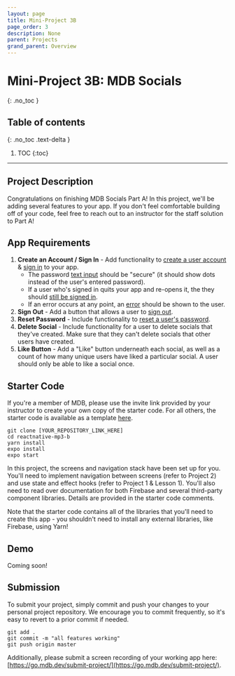 ```yaml
---
layout: page
title: Mini-Project 3B
page_order: 3
description: None
parent: Projects
grand_parent: Overview
---
```


# Mini-Project 3B: MDB Socials
{: .no_toc }

## Table of contents
{: .no_toc .text-delta }

1. TOC
{:toc}

---


## Project Description

Congratulations on finishing MDB Socials Part A! In this project, we'll be adding several features to your app. If you don't feel comfortable building off of your code, feel free to reach out to an instructor for the staff solution to Part A!

## App Requirements

1. **Create an Account / Sign In** - Add functionality to [create a user account](https://firebase.google.com/docs/auth/web/password-auth#create_a_password-based_account) & [sign in](https://firebase.google.com/docs/auth/web/password-auth#sign_in_a_user_with_an_email_address_and_password) to your app.
    - The password [text input](https://callstack.github.io/react-native-paper/text-input.html) should be "secure" (it should show dots instead of the user's entered password).
    - If a user who's signed in quits your app and re-opens it, the they should [still be signed in](https://firebase.google.com/docs/auth/web/auth-state-persistence).
    - If an error occurs at any point, an [error](https://callstack.github.io/react-native-paper/snackbar.html) should be shown to the user.
2. **Sign Out** - Add a button that allows a user to [sign out](https://firebase.google.com/docs/auth/web/password-auth#next_steps).
3. **Reset Password** - Include functionality to [reset a user's password](https://firebase.google.com/docs/auth/web/manage-users#send_a_password_reset_email).
4. **Delete Social** - Include functionality for a user to delete socials that they've created. Make sure that they can't delete socials that other users have created.
5. **Like Button** - Add a "Like" button underneath each social, as well as a count of how many unique users have liked a particular social. A user should only be able to like a social once.


## Starter Code

If you're a member of MDB, please use the invite link provided by your instructor to create your own copy of the starter code. For all others, the starter code is available as a template [here](https://github.com/mdbdev/reactnative-mp3-b).

```
git clone [YOUR_REPOSITORY_LINK_HERE]
cd reactnative-mp3-b
yarn install
expo install
expo start
```

In this project, the screens and navigation stack have been set up for you. You'll need to implement navigation between screens (refer to Project 2) and use state and effect hooks (refer to Project 1 & Lesson 1). You'll also need to read over documentation for both Firebase and several third-party component libraries. Details are provided in the starter code comments.

Note that the starter code contains all of the libraries that you'll need to create this app - you shouldn't need to install any external libraries, like Firebase, using Yarn!

## Demo

Coming soon!

## Submission

To submit your project, simply commit and push your changes to your personal project repository. We encourage you to commit frequently, so it's easy to revert to a prior commit if needed.

```
git add .
git commit -m "all features working"
git push origin master
```

Additionally, please submit a screen recording of your working app here: [https://go.mdb.dev/submit-project/](https://go.mdb.dev/submit-project/).

